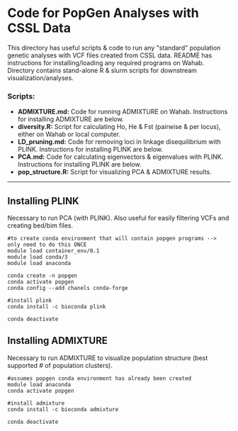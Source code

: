 # Code for PopGen Analyses with CSSL Data

This directory has useful scripts & code to run any "standard" population genetic analyses with VCF files created from CSSL data. README has instructions for installing/loading any required programs on Wahab. Directory contains stand-alone R & slurm scripts for downstream visualization/analyses.

### Scripts:

* **ADMIXTURE.md:** Code for running ADMIXTURE on Wahab. Instructions for installing ADMIXTURE are below.
* **diversity.R:** Script for calculating Ho, He & Fst (pairwise & per locus), either on Wahab or local computer.
* **LD_pruning.md:** Code for removing loci in linkage disequilibrium with PLINK. Instructions for installing PLINK are below.
* **PCA.md:** Code for calculating eigenvectors & eigenvalues with PLINK. Instructions for installing PLINK are below.
* **pop_structure.R:** Script for visualizing PCA & ADMIXTURE results. 

---

## Installing PLINK

Necessary to run PCA (with PLINK). Also useful for easily filtering VCFs and creating bed/bim files.

```
#to create conda environment that will contain popgen programs --> only need to do this ONCE
module load container_env/0.1
module load conda/3
module load anaconda

conda create -n popgen
conda activate popgen
conda config --add chanels conda-forge

#install plink
conda install -c bioconda plink

conda deactivate
```

## Installing ADMIXTURE

Necessary to run ADMIXTURE to visualize population structure (best supported # of population clusters).

```
#assumes popgen conda environment has already been created
module load anaconda
conda activate popgen

#install admixture
conda install -c bioconda admixture

conda deactivate
```
